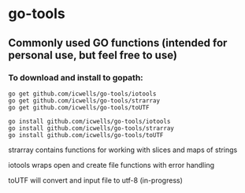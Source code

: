 # go-tools

## Commonly used GO functions (intended for personal use, but feel free to use)

### To download and install to gopath:
	go get github.com/icwells/go-tools/iotools
	go get github.com/icwells/go-tools/strarray
	go get github.com/icwells/go-tools/toUTF

	go install github.com/icwells/go-tools/iotools
	go install github.com/icwells/go-tools/strarray
	go install github.com/icwells/go-tools/toUTF

strarray contains functions for working with slices and maps of strings 

iotools wraps open and create file functions with error handling 

toUTF will convert and input file to utf-8 (in-progress) 
